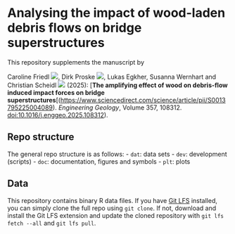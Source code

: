 # Analysing the impact of wood-laden debris flows on bridge superstructures

This repository supplements the manuscript by

Caroline Friedl
[![](https://info.orcid.org/wp-content/uploads/2019/11/orcid_16x16.png)](https://orcid.org/0000-0003-4030-0393),
Dirk Proske
[![](https://info.orcid.org/wp-content/uploads/2019/11/orcid_16x16.png)](https://orcid.org/0000-0001-6776-920X),
Lukas Egkher, Susanna Wernhart and Christian Scheidl
[![](https://info.orcid.org/wp-content/uploads/2019/11/orcid_16x16.png)](https://orcid.org/0000-0002-5625-6238)
(2025): [**The amplifying effect of wood on debris-flow induced impact forces on bridge
superstructures**[(https://www.sciencedirect.com/science/article/pii/S0013795225004089). *Engineering Geology*, Volume 357, 108312. [doi:10.1016/j.enggeo.2025.108312](https://doi.org/10.1016/j.enggeo.2025.108312)).

## Repo structure

The general repo structure is as follows: - `dat`: data sets - `dev`: development (scripts) - `doc`:
documentation, figures and symbols - `plt`: plots

## Data

This repository contains binary R data files. If you have [Git LFS](https://git-lfs.com/) installed,
you can simply clone the full repo using `git clone`. If not, download and install the Git LFS
extension and update the cloned repository with `git lfs fetch --all` and `git lfs pull`.
